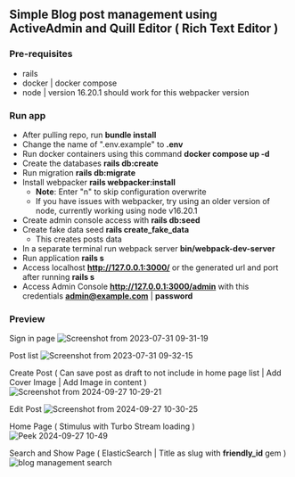 ## Simple Blog post management using ActiveAdmin and Quill Editor ( Rich Text Editor )

### Pre-requisites
 - rails
 - docker | docker compose
 - node | version 16.20.1 should work for this webpacker version

### Run app
 - After pulling repo, run **bundle install**
 - Change the name of ".env.example" to **.env**
 - Run docker containers using this command **docker compose up -d**
 - Create the databases **rails db:create**
 - Run migration **rails db:migrate**
 - Install webpacker **rails webpacker:install**
   - **Note**: Enter "n" to skip configuration overwrite
   - If you have issues with webpacker, try using an older version of node, currently working using node v16.20.1
 - Create admin console access with **rails db:seed**
 - Create fake data seed **rails create_fake_data**
   - This creates posts data
 - In a separate terminal run webpack server **bin/webpack-dev-server**
 - Run application **rails s**
 - Access localhost **http://127.0.0.1:3000/** or the generated url and port after running **rails s**
 - Access Admin Console **http://127.0.0.1:3000/admin** with this credentials **admin@example.com** | **password**

### Preview
Sign in page
![Screenshot from 2023-07-31 09-31-19](https://github.com/voidzenn/blog_management/assets/47482620/f28eed26-55a5-4594-81b0-2c2ae927f325)


Post list
![Screenshot from 2023-07-31 09-32-15](https://github.com/voidzenn/blog_management/assets/47482620/07094b2f-a4d3-4667-b824-4cdc9290f74a)


Create Post ( Can save post as draft to not include in home page list | Add Cover Image | Add Image in content )
![Screenshot from 2024-09-27 10-29-21](https://github.com/user-attachments/assets/112a65df-d42d-4f98-a258-72ac53ffac42)


Edit Post
![Screenshot from 2024-09-27 10-30-25](https://github.com/user-attachments/assets/e4ea6a60-e9d2-4aab-bd1f-5b8eb9577b7d)


Home Page ( Stimulus with Turbo Stream loading )
![Peek 2024-09-27 10-49](https://github.com/user-attachments/assets/4bf599de-8941-4cdf-b9ba-cad902e99f44)


Search and Show Page ( ElasticSearch | Title as slug with **friendly_id** gem )
![blog management search](https://github.com/user-attachments/assets/c4b5cec3-51c5-46b4-ba7e-b47a38a15500)
